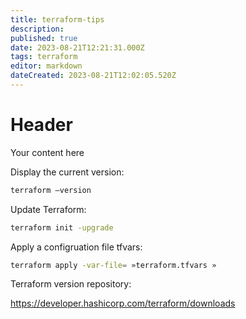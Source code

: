 ```yaml
---
title: terraform-tips
description: 
published: true
date: 2023-08-21T12:21:31.000Z
tags: terraform
editor: markdown
dateCreated: 2023-08-21T12:02:05.520Z
---
```


# Header
Your content here


Display the current version:

```bash
terraform –version
```

Update Terraform:

```bash
terraform init -upgrade
```

Apply a configruation file tfvars:

```bash
terraform apply -var-file= »terraform.tfvars »
```

Terraform version repository: 

https://developer.hashicorp.com/terraform/downloads
